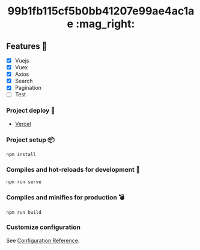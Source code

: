 <h1 align="center"> 99b1fb115cf5b0bb41207e99ae4ac1ae :mag_right: </h1> 


## Features :star2:	

- [x] Vuejs
- [x] Vuex
- [x] Axios
- [x] Search
- [x] Pagination
- [ ] Test

### Project deploy 🛫

- <a href="https://99b1fb115cf5b0bb41207e99ae4ac1ae.netlify.app/"> Vercel </a>
### Project setup 📦
```
npm install
```

### Compiles and hot-reloads for development 🛫
```
npm run serve
```

### Compiles and minifies for production 💣
```
npm run build
```

### Customize configuration
See [Configuration Reference](https://cli.vuejs.org/config/).


